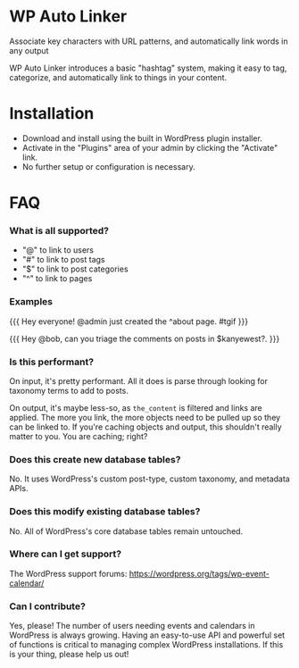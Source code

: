 # WP Auto Linker

Associate key characters with URL patterns, and automatically link words in any output

WP Auto Linker introduces a basic "hashtag" system, making it easy to tag, categorize, and automatically link to things in your content.

# Installation

* Download and install using the built in WordPress plugin installer.
* Activate in the "Plugins" area of your admin by clicking the "Activate" link.
* No further setup or configuration is necessary.

# FAQ

### What is all supported?

* "@" to link to users
* "#" to link to post tags
* "$" to link to post categories
* "^" to link to pages

### Examples

{{{
Hey everyone! @admin just created the ^about page. #tgif
}}}

{{{
Hey @bob, can you triage the comments on posts in $kanyewest?.
}}}

### Is this performant?

On input, it's pretty performant. All it does is parse through looking for taxonomy terms to add to posts.

On output, it's maybe less-so, as `the_content` is filtered and links are applied. The more you link, the more objects need to be pulled up so they can be linked to. If you're caching objects and output, this shouldn't really matter to you. You are caching; right?

### Does this create new database tables?

No. It uses WordPress's custom post-type, custom taxonomy, and metadata APIs.

### Does this modify existing database tables?

No. All of WordPress's core database tables remain untouched.

### Where can I get support?

The WordPress support forums: https://wordpress.org/tags/wp-event-calendar/

### Can I contribute?

Yes, please! The number of users needing events and calendars in WordPress is always growing. Having an easy-to-use API and powerful set of functions is critical to managing complex WordPress installations. If this is your thing, please help us out!
